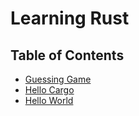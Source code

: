# Learning Rust
## Table of Contents
- [Guessing Game](/guessing_game/README.md)
- [Hello Cargo](/hello_cargo/README.md)
- [Hello World](/hello_world/README.md)